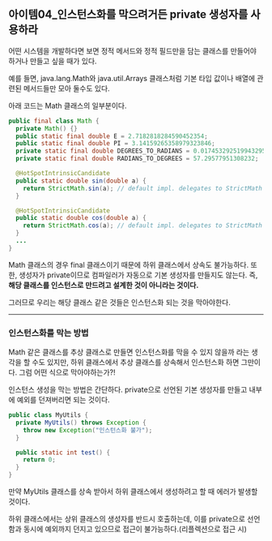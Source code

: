 ## 아이템04_인스턴스화를 막으려거든 private 생성자를 사용하라

어떤 시스템을 개발하다면 보면 정적 메서드와 정적 필드만을 담는 클래스를 만들어야 하거나 만들고 싶을 때가 있다.

예를 들면, java.lang.Math와 java.util.Arrays 클래스처럼 기본 타입 값이나 배열에 관련된 메서드들만 모아 둘수도 있다.

아래 코드는 Math 클래스의 일부분이다.

~~~java
public final class Math {
  private Math() {}
  public static final double E = 2.7182818284590452354;
  public static final double PI = 3.14159265358979323846;
  private static final double DEGREES_TO_RADIANS = 0.017453292519943295;
  private static final double RADIANS_TO_DEGREES = 57.29577951308232;

  @HotSpotIntrinsicCandidate
  public static double sin(double a) {
    return StrictMath.sin(a); // default impl. delegates to StrictMath
  }

  @HotSpotIntrinsicCandidate
  public static double cos(double a) {
    return StrictMath.cos(a); // default impl. delegates to StrictMath
  }
  ...
}
~~~

Math 클래스의 경우 final 클래스이기 때문에 하위 클래스에서 상속도 불가능하다. 또한, 생성자가 private이므로 컴파일러가 자동으로 기본 생성자를 만들지도 않는다. 즉, **해당 클래스를 인스턴스로 만드려고 설계한 것이 아니라는 것이다.**

그러므로 우리는 해당 클래스 같은 것들은 인스턴스화 되는 것을 막아야한다.

---

### 인스턴스화를 막는 방법

Math 같은 클래스를 추상 클래스로 만들면 인스턴스화를 막을 수 있지 않을까 라는 생각을 할 수도 있지만, 하위 클래스에서 추상 클래스를 상속해서 인스턴스화 하면 그만이다. 그럼 어떤 식으로 막아야하는가?!

인스턴스 생성을 막는 방법은 간단하다. private으로 선언된 기본 생성자를 만들고 내부에 예외를 던져버리면 되는 것이다.

~~~java
public class MyUtils {
  private MyUtils() throws Exception {
    throw new Exception("인스턴스화 불가");
  }

  public static int test() {
    return 0;
  }
}
~~~

만약 MyUtils 클래스를 상속 받아서 하위 클래스에서 생성하려고 할 때 에러가 발생할 것이다.

하위 클래스에서는 상위 클래스의 생성자를 반드시 호출하는데, 이를 private으로 선언함과 동시에 예외까지 던지고 있으므로 접근이 불가능하다.(리플렉션으로 접근 시)

